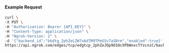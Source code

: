 <!-- Code generated for API Clients. DO NOT EDIT. -->

#### Example Request

```bash
curl \
-X PUT \
-H "Authorization: Bearer {API_KEY}" \
-H "Content-Type: application/json" \
-H "Ngrok-Version: 2" \
-d '{"backend_id":"bkdtg_2phZeLZW7xAd7M9TPmSSv7aSBrm","enabled":true}' \
https://api.ngrok.com/edges/tcp/edgtcp_2phZeJDp9O1OcXPbWnxcTYzcniC/backend
```
